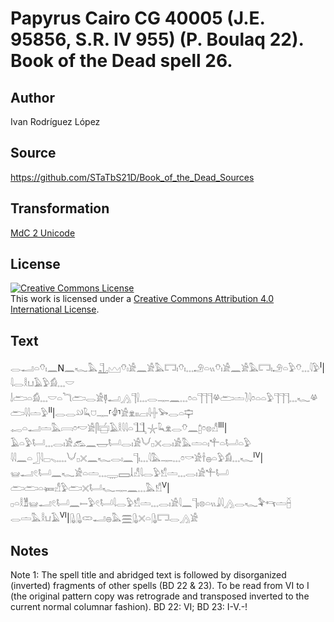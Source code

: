# Papyrus Cairo CG 40005 (J.E. 95856, S.R. IV 955) (P. Boulaq 22). Book of the Dead spell 26.

## Author 

Ivan Rodríguez López

## Source 

https://github.com/STaTbS21D/Book_of_the_Dead_Sources

## Transformation 

[MdC 2 Unicode](https://statbs21d.github.io/mdc2unicode.html)

## License 

<a rel="license" href="http://creativecommons.org/licenses/by/4.0/"><img alt="Creative Commons License" style="border-width:0" src="https://i.creativecommons.org/l/by/4.0/88x31.png" /></a><br />This work is licensed under a <a rel="license" href="http://creativecommons.org/licenses/by/4.0/">Creative Commons Attribution 4.0 International License</a>.

## Text 

<hiero>𓂋𓂝𓏏𓄣𓏤𓈖N<rubrum>𓈖𓆑𓅓𓊻𓈉</rubrum>𓄣𓏤𓀀𓈖𓀀𓅓𓉐𓏤𓄣𓏤𓈓𓄂𓏏𓏭𓄣𓏤𓀀𓈖𓀀𓅓𓉐𓏤𓄂𓏏𓅱𓄣𓈓𓇋𓅱<sup>I</sup>|𓇋𓂋𓎛𓂓𓄿𓅱𓀁𓈓𓎟<br>
𓌃𓂧𓏏𓀁𓈓𓎟𓏏𓆓𓂧𓂋𓀀𓊢𓂝𓂻𓊹𓍛𓈓𓂋𓊃𓈖𓈓𓏌𓏏𓊹𓊹𓊹𓋬𓂧𓏝𓍘𓇋𓏌𓏏𓏏𓅱𓊹𓊹𓊹𓈓𓆑𓋬𓂧𓇋𓇋𓏝𓅱<sup>II</sup>|𓂋𓂋𓄖𓆗𓈟𓊃⸢𓁒⸣𓀀𓁷𓏤𓏤𓐞𓏤𓇋𓏶𓅨𓂋𓏏𓊡<br>
𓉻𓏏𓂝𓏝𓅓𓇯𓏌𓎢𓀀𓋴𓐠𓄿𓎛𓇋𓇋𓏏𓃅𓇼𓆗𓁷𓂋𓄣𓈖𓉺𓏌𓊖𓀭<sup>III</sup>|𓄿𓏏𓅱𓂡𓈓𓂋𓏤𓀀𓃹𓈖𓉿𓂡𓂋𓏤𓀀𓄋𓊪𓏴𓂋𓏤𓀀𓅓𓏝𓏏𓏤𓍚𓏏𓂡𓏏𓅱<br>
𓇋𓇋𓈖𓏏𓃀𓇋𓊌𓈅𓈒𓈓𓄋𓊪𓏴𓈖𓆑𓂋𓏤𓈖𓊹𓏤𓈓𓇋𓅓𓊃𓈓𓏌𓎡𓀀𓌂𓐍𓏏𓅱𓀁𓈓𓆑<sup>IV</sup>|𓊠𓂝𓏲𓂡𓈖𓆑𓀀𓏏𓏝𓈓𓇾𓈙𓍡𓀭𓇋𓂋𓅱𓀸𓏝𓈓𓂋𓏤𓀀𓍚𓂡<br>
𓂧𓂧𓏏𓍃𓀭𓅱𓂧𓏴𓂡𓆑𓊃𓈖𓈓𓅓𓀸<sup>V</sup>|𓊪𓏏𓎛𓁰𓊠𓂝𓏲𓂡𓈖𓍿𓅱𓏲𓂡𓇋𓂋𓅱𓀸𓏝𓈓𓂋𓏤𓀀𓇋𓈖𓊹𓏤𓊖𓏏𓏭𓇍𓇋𓂻𓂋𓆑𓅝𓄞𓏝𓐢<br>
𓂋𓏝𓅓𓎛𓂓𓄿<sup>VI</sup>|𓊮𓊮𓏓𓂝𓐍𓅓𓈗𓊮𓏴𓏏𓊮𓉐𓂋𓂻𓀀<br></hiero>

## Notes 

Note  1: The spell title and abridged text is followed by disorganized (inverted) fragments of other spells (BD 22 & 23). To be read from VI to I (the original pattern copy was retrograde and transposed inverted to the current normal columnar fashion). BD 22: VI; BD 23: I-V.-!